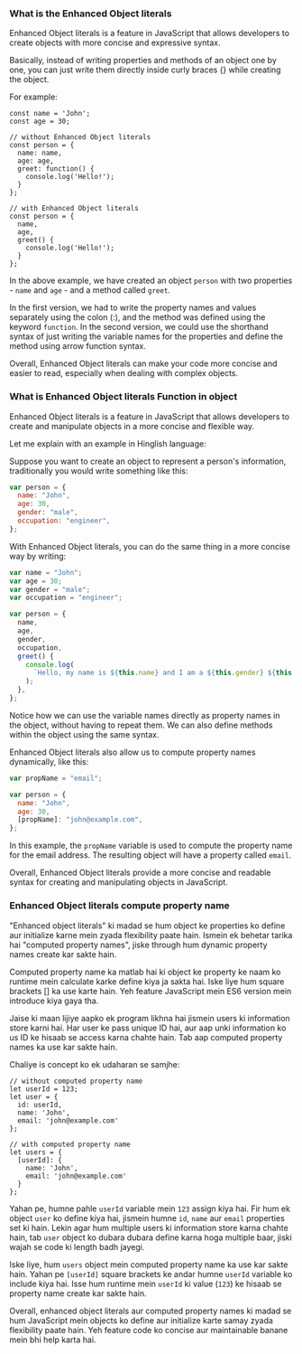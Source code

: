 ### What is the Enhanced Object literals

Enhanced Object literals is a feature in JavaScript that allows developers to create objects with more concise and expressive syntax.

Basically, instead of writing properties and methods of an object one by one, you can just write them directly inside curly braces {} while creating the object.

For example:

```
const name = 'John';
const age = 30;

// without Enhanced Object literals
const person = {
  name: name,
  age: age,
  greet: function() {
    console.log('Hello!');
  }
};

// with Enhanced Object literals
const person = {
  name,
  age,
  greet() {
    console.log('Hello!');
  }
};
```

In the above example, we have created an object `person` with two properties - `name` and `age` - and a method called `greet`.

In the first version, we had to write the property names and values separately using the colon (:), and the method was defined using the keyword `function`. In the second version, we could use the shorthand syntax of just writing the variable names for the properties and define the method using arrow function syntax.

Overall, Enhanced Object literals can make your code more concise and easier to read, especially when dealing with complex objects.

### What is Enhanced Object literals Function in object

Enhanced Object literals is a feature in JavaScript that allows developers to create and manipulate objects in a more concise and flexible way.

Let me explain with an example in Hinglish language:

Suppose you want to create an object to represent a person's information, traditionally you would write something like this:

```javascript
var person = {
  name: "John",
  age: 30,
  gender: "male",
  occupation: "engineer",
};
```

With Enhanced Object literals, you can do the same thing in a more concise way by writing:

```javascript
var name = "John";
var age = 30;
var gender = "male";
var occupation = "engineer";

var person = {
  name,
  age,
  gender,
  occupation,
  greet() {
    console.log(
      `Hello, my name is ${this.name} and I am a ${this.gender} ${this.occupation}.`
    );
  },
};
```

Notice how we can use the variable names directly as property names in the object, without having to repeat them. We can also define methods within the object using the same syntax.

Enhanced Object literals also allow us to compute property names dynamically, like this:

```javascript
var propName = "email";

var person = {
  name: "John",
  age: 30,
  [propName]: "john@example.com",
};
```

In this example, the `propName` variable is used to compute the property name for the email address. The resulting object will have a property called `email`.

Overall, Enhanced Object literals provide a more concise and readable syntax for creating and manipulating objects in JavaScript.

### Enhanced Object literals compute property name

"Enhanced object literals" ki madad se hum object ke properties ko define aur initialize karne mein zyada flexibility paate hain. Ismein ek behetar tarika hai "computed property names", jiske through hum dynamic property names create kar sakte hain.

Computed property name ka matlab hai ki object ke property ke naam ko runtime mein calculate karke define kiya ja sakta hai. Iske liye hum square brackets [] ka use karte hain. Yeh feature JavaScript mein ES6 version mein introduce kiya gaya tha.

Jaise ki maan lijiye aapko ek program likhna hai jismein users ki information store karni hai. Har user ke pass unique ID hai, aur aap unki information ko us ID ke hisaab se access karna chahte hain. Tab aap computed property names ka use kar sakte hain.

Chaliye is concept ko ek udaharan se samjhe:

```
// without computed property name
let userId = 123;
let user = {
  id: userId,
  name: 'John',
  email: 'john@example.com'
};

// with computed property name
let users = {
  [userId]: {
    name: 'John',
    email: 'john@example.com'
  }
};
```

Yahan pe, humne pahle `userId` variable mein `123` assign kiya hai. Fir hum ek object `user` ko define kiya hai, jismein humne `id`, `name` aur `email` properties set ki hain. Lekin agar hum multiple users ki information store karna chahte hain, tab `user` object ko dubara dubara define karna hoga multiple baar, jiski wajah se code ki length badh jayegi.

Iske liye, hum `users` object mein computed property name ka use kar sakte hain. Yahan pe `[userId]` square brackets ke andar humne `userId` variable ko include kiya hai. Isse hum runtime mein `userId` ki value (`123`) ke hisaab se property name create kar sakte hain.

Overall, enhanced object literals aur computed property names ki madad se hum JavaScript mein objects ko define aur initialize karte samay zyada flexibility paate hain. Yeh feature code ko concise aur maintainable banane mein bhi help karta hai.
